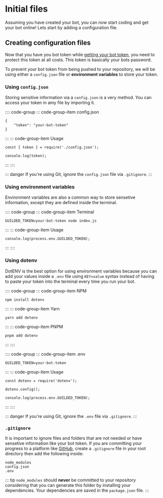# Initial files

Assuming you have created your bot, you can now start coding and get your bot online! Lets start by adding a configuration file.

## Creating configuration files

Now that you have you bot token while [getting your bot token](//getting-started/setting-up-a-bot.html#getting-your-bot-token), you need to protect this token at all costs. This token is basically your bots password.

To prevent your bot token from being pushed to your repository, we will be using either a `config.json` file or **environment variables** to store your token.

### Using `config.json`

Storing sensitive information via a `config.json` is a very method. You can access your token in amy file by importing it.

:::: code-group
::: code-group-item config.json

```json{1-3}
{
    "token": "your-bot-token"
}
```

:::
::: code-group-item Usage

```js{1,3}
const { token } = require('./config.json');

console.log(token);
```

:::
::::

::: danger
If you're using Git, ignore the `config.json` file via `.gitignore`.
:::

### Using environment variables

Environment variables are also a common way to store sensetive information, except they are defined inside the terminal.

:::: code-group
::: code-group-item Terminal

```sh{1}:no-line-numbers
GUILDED_TOKEN=your-bot-token node index.js
```

:::
::: code-group-item Usage

```js{1}
console.log(process.env.GUILDED_TOKEN);
```

:::
::::

### Using dotenv

DotENV is the best option for using environment variables because you can add your values inside a `.env` file using `KEY=value` syntax instead of having to paste your token into the terminal every time you run your bot.

:::: code-group
::: code-group-item NPM

```sh{1}:no-line-numbers
npm install dotenv
```

:::
::: code-group-item Yarn

```sh{1}:no-line-numbers
yarn add dotenv
```

:::
::: code-group-item PNPM

```sh{1}:no-line-numbers
pnpm add dotenv
```

:::
::::

:::: code-group
::: code-group-item .env

```sh{1}
GUILDED_TOKEN=your-bot-token
```

:::
::: code-group-item Usage

```js{1,3,5}
const dotenv = require('dotenv');

dotenv.config();

console.log(process.env.GUILDED_TOKEN);
```

:::
::::

::: danger
If you're using Git, ignore the `.env` file via `.gitignore`.
:::

### `.gitignore`

It is important to ignore files and folders that are not needed or have sensetive information like your bot token. If you are committing your progress to a platform like [GitHub](https://github.com), create a `.gitignore` file in your root directory then add the following inside:

```{1-3}
node_modules
config.json
.env
```

::: tip
`node_modules` should **never** be committed to your repository considering that you can generate this folder by installing your dependencies. Your dependencies are saved in the `package.json` file.
:::
